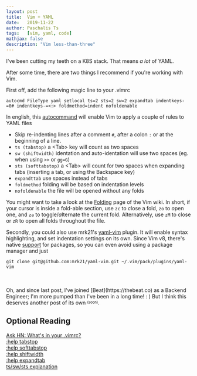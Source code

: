 ```yaml
---
layout: post
title:  Vim + YAML
date:   2019-11-22
author: Paschalis Ts
tags:   [vim, yaml, code]
mathjax: false
description: "Vim less-than-three"  
---
```


I've been cutting my teeth on a K8S stack. That means *a lot* of YAML. 

After some time, there are two things I recommend if you're working with Vim. 

First off, add the following magic line to your .vimrc 
```
autocmd FileType yaml setlocal ts=2 sts=2 sw=2 expandtab indentkeys-=0# indentkeys-=<:> foldmethod=indent nofoldenable
```

In english, this [autocommand](http://vimdoc.sourceforge.net/htmldoc/autocmd.html) will enable Vim to apply a couple of rules to YAML files
* Skip re-indenting lines after a comment `#`, after a colon `:` or at the beginning of a line. 
* `ts (tabstop)` a &lt;Tab&gt; key will count as two spaces  
* `sw (shiftwidth)` identation and auto-identation will use two spaces (eg. when using `>>` or `gg=G`)
* `sts (softtabstop)` a &lt;Tab&gt; will count for two spaces when expanding tabs (inserting a tab, or using the Backspace key)   
* `expandttab` use spaces instead of tabs
* `foldmethod` folding will be based on indentation levels
* `nofoldenable` the file will be opened without any folds

You might want to take a look at the [Folding](https://vim.fandom.com/wiki/Folding) page of the Vim wiki. In short, if your cursor is inside a fold-able section, use `zc` to *c*lose a fold, `zo` to *o*pen one, and `za` to toggle/*a*lternate the current fold. Alternatively, use `zM` to close or `zR` to open all folds throughout the file.


Secondly, you could also use mrk21's [yaml-vim](https://github.com/mrk21/yaml-vim) plugin. It will enable syntax highlighting, and set indentation settings on its own.
Since Vim v8, there's native [support](https://vi.stackexchange.com/questions/9522/what-is-the-vim8-package-feature-and-how-should-i-use-it) for packages, so you can even avoid using a package manager and just 
```
git clone git@github.com:mrk21/yaml-vim.git ~/.vim/pack/plugins/yaml-vim
```

<br>
<br>
Oh, and since last post, I've joined [Beat](https://thebeat.co) as a Backend Engineer; I'm more pumped than I've been in a long time! : )   
But I think this deserves another post of its own <sup><sub>(soon)</sub></sup>.




## Optional Reading
[Ask HN: What's in your .vimrc?](https://news.ycombinator.com/item?id=856051)   
[:help tabstop](http://vimdoc.sourceforge.net/htmldoc/options.html#%27tabstop%27")   
[:help softtabstop](http://vimdoc.sourceforge.net/htmldoc/options.html#%27softtabstop%27)   
[:help shiftwidth](http://vimdoc.sourceforge.net/htmldoc/options.html#%27shiftwidth%27)   
[:help expandtab](http://vimdoc.sourceforge.net/htmldoc/options.html#%27expandtab%27)    
[ts/sw/sts explanation](https://news.ycombinator.com/item?id=856148)   
